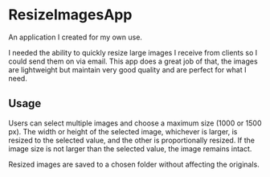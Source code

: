 
# ResizeImagesApp

An application I created for my own use. 

I needed the ability to quickly resize large images I receive from clients so I could send them on via email. 
This app does a great job of that, the images are lightweight but maintain very good quality and are perfect for what I need.


## Usage

Users can select multiple images and choose a maximum size (1000 or 1500 px). 
The width or height of the selected image, whichever is larger, is resized to the selected value, and the other is proportionally resized. 
If the image size is not larger than the selected value, the image remains intact.

Resized images are saved to a chosen folder without affecting the originals.